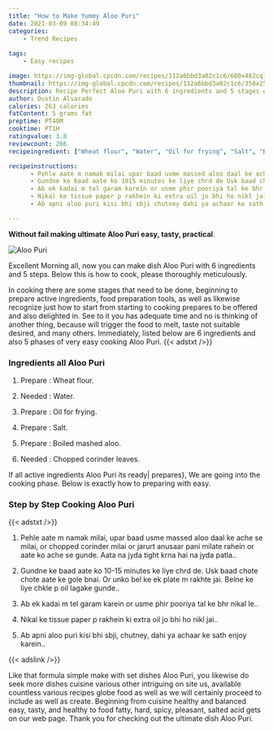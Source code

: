 ```yaml
---
title: "How to Make Yummy Aloo Puri"
date: 2021-03-09 08:34:49
categories:
    - Trend Recipes
    
tags:
    - Easy recipes

image: https://img-global.cpcdn.com/recipes/112a6bbd3a02c1c6/680x482cq70/aloo-puri-recipe-main-photo.jpg
thumbnail: https://img-global.cpcdn.com/recipes/112a6bbd3a02c1c6/350x250cq70/aloo-puri-recipe-main-photo.jpg
description: Recipe Perfect Aloo Puri with 6 ingredients and 5 stages of easy cooking.
author: Dustin Alvarado
calories: 263 calories
fatContent: 5 grams fat
preptime: PT40M
cooktime: PT1H
ratingvalue: 3.8
reviewcount: 266
recipeingredient: ["Wheat flour", "Water", "Oil for frying", "Salt", "Boiled mashed aloo", "Chopped corinder leaves"]

recipeinstructions: 
      - Pehle aate m namak milai upar baad usme massed aloo daal ke ache se milai or chopped corinder milai or jarurt anusaar pani milate rahein or aate ko ache se gunde Aata na jyda tight krna hai na jyda patla 
      - Gundne ke baad aate ko 1015 minutes ke liye chrd de Usk baad chote chote aate ke gole bnai Or unko bel ke ek plate m rakhte jai Belne ke liye chkle p oil lagake gunde 
      - Ab ek kadai m tel garam karein or usme phir pooriya tal ke bhr nikal le 
      - Nikal ke tissue paper p rakhein ki extra oil jo bhi ho nikl jai 
      - Ab apni aloo puri kisi bhi sbji chutney dahi ya achaar ke sath enjoy karein

---
```




**Without fail making ultimate Aloo Puri easy, tasty, practical**. 


![Aloo Puri](https://img-global.cpcdn.com/recipes/112a6bbd3a02c1c6/680x482cq70/aloo-puri-recipe-main-photo.jpg "Aloo Puri")




Excellent Morning all, now you can make dish Aloo Puri with 6 ingredients and 5 steps. Below this is how to cook, please thoroughly meticulously.

In cooking there are some stages that need to be done, beginning to prepare active ingredients, food preparation tools, as well as likewise recognize just how to start from starting to cooking prepares to be offered and also delighted in. See to it you has adequate time and no is thinking of another thing, because will trigger the food to melt, taste not suitable desired, and many others. Immediately, listed below are 6 ingredients and also 5 phases of very easy cooking Aloo Puri.
{{< adstxt />}}

### Ingredients all Aloo Puri


1. Prepare  : Wheat flour.

1. Needed  : Water.

1. Prepare  : Oil for frying.

1. Prepare  : Salt.

1. Prepare  : Boiled mashed aloo.

1. Needed  : Chopped corinder leaves.



If all active ingredients Aloo Puri its ready| prepares}, We are going into the cooking phase. Below is exactly how to preparing with easy.

### Step by Step Cooking Aloo Puri

{{< adstxt />}}


1. Pehle aate m namak milai, upar baad usme massed aloo daal ke ache se milai, or chopped corinder milai or jarurt anusaar pani milate rahein or aate ko ache se gunde. Aata na jyda tight krna hai na jyda patla..



1. Gundne ke baad aate ko 10-15 minutes ke liye chrd de. Usk baad chote chote aate ke gole bnai. Or unko bel ke ek plate m rakhte jai. Belne ke liye chkle p oil lagake gunde..



1. Ab ek kadai m tel garam karein or usme phir pooriya tal ke bhr nikal le..



1. Nikal ke tissue paper p rakhein ki extra oil jo bhi ho nikl jai..



1. Ab apni aloo puri kisi bhi sbji, chutney, dahi ya achaar ke sath enjoy karein..





{{< adslink />}}

Like that formula simple make with set dishes Aloo Puri, you likewise do seek more dishes cuisine various other intriguing on site us, available countless various recipes globe food as well as we will certainly proceed to include as well as create. Beginning from cuisine healthy and balanced easy, tasty, and healthy to food fatty, hard, spicy, pleasant, salted acid gets on our web page. Thank you for checking out the ultimate dish Aloo Puri.
